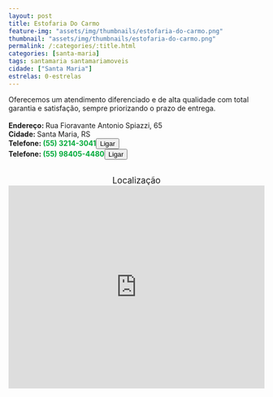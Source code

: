 ```yaml
---
layout: post
title: Estofaria Do Carmo
feature-img: "assets/img/thumbnails/estofaria-do-carmo.png"
thumbnail: "assets/img/thumbnails/estofaria-do-carmo.png"
permalink: /:categories/:title.html
categories: [santa-maria]
tags: santamaria santamariamoveis
cidade: ["Santa Maria"]
estrelas: 0-estrelas
---	
```

Oferecemos um atendimento diferenciado e de alta qualidade com total garantia e satisfação, sempre priorizando o prazo de entrega.<!-- more --><br />
<br/>
<b>Endereço: </b>Rua Fioravante Antonio Spiazzi, 65<br />
<b>Cidade: </b>Santa Maria, RS<br />
<b>Telefone: <span style="color: #00ab3a;">(55) 3214-3041</span><a href="tel:5532143041"><button class="ligar">Ligar</button></a></b><br />
<b>Telefone: <span style="color: #00ab3a;">(55) 98405-4480</span><a href="tel:55984054480"><button class="ligar">Ligar</button></a></b><br />
<br />
<div style="font-size: larger; text-align: center;">
Localização</div>
<iframe src="https://www.google.com/maps/embed?pb=!1m18!1m12!1m3!1d3465.998142781594!2d-53.787086785304545!3d-29.690833521878794!2m3!1f0!2f0!3f0!3m2!1i1024!2i768!4f13.1!3m3!1m2!1s0x9503cb036c4e185d%3A0xeed452d29b03dd29!2sR.+Jos%C3%A9+Crivelaro%2C+65+-+Nossa+Sra.+das+Dores%2C+Santa+Maria+-+RS!5e0!3m2!1spt-BR!2sbr!4v1524620127779" width="100%" height="400" frameborder="0" style="border:0" allowfullscreen></iframe>

